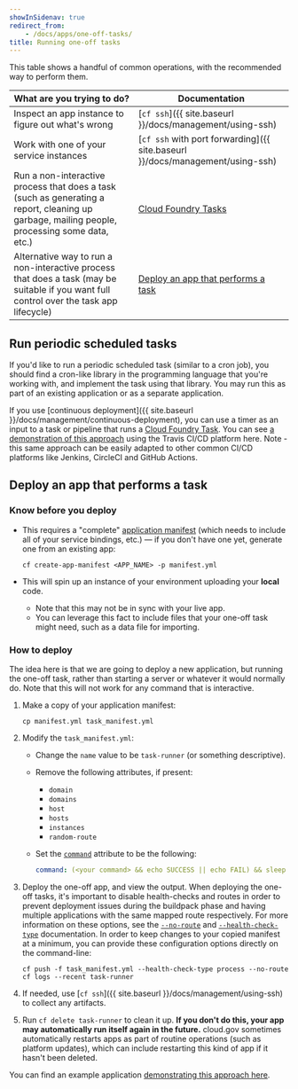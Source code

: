 ```yaml
---
showInSidenav: true
redirect_from: 
    - /docs/apps/one-off-tasks/
title: Running one-off tasks
---
```


This table shows a handful of common operations, with the recommended way to perform them.

What are you trying to do? | Documentation
--- | ---
Inspect an app instance to figure out what's wrong | [`cf ssh`]({{ site.baseurl }}/docs/management/using-ssh)
Work with one of your service instances | [`cf ssh` with port forwarding]({{ site.baseurl }}/docs/management/using-ssh)
Run a non-interactive process that does a task (such as generating a report, cleaning up garbage, mailing people, processing some data, etc.) | [Cloud Foundry Tasks](https://docs.cloudfoundry.org/devguide/using-tasks.html)
Alternative way to run a non-interactive process that does a task (may be suitable if you want full control over the task app lifecycle) | [Deploy an app that performs a task](#deploy-an-app-that-performs-a-task)

## Run periodic scheduled tasks

If you'd like to run a periodic scheduled task (similar to a cron job), you should find a cron-like library in the programming language that you're working with, and implement the task using that library. You may run this as part of an existing application or as a separate application. 

If you use [continuous deployment]({{ site.baseurl }}/docs/management/continuous-deployment), you can use a timer as an input to a task or pipeline that runs a [Cloud Foundry Task](https://docs.cloudfoundry.org/devguide/using-tasks.html). You can see [a demonstration of this approach](https://github.com/cloud-gov/cf-ci-triggered-task) using the Travis CI/CD platform here. Note - this same approach can be easily adapted to other common CI/CD platforms like Jenkins, CircleCI and GitHub Actions.

## Deploy an app that performs a task

### Know before you deploy

* This requires a "complete" [application manifest](http://docs.cloudfoundry.org/devguide/deploy-apps/manifest.html) (which needs to include all of your service bindings, etc.) &mdash; if you don't have one yet, generate one from an existing app:

    ```shell
    cf create-app-manifest <APP_NAME> -p manifest.yml
    ```

* This will spin up an instance of your environment uploading your **local** code.
    * Note that this may not be in sync with your live app.
    * You can leverage this fact to include files that your one-off task might need, such as a data file for importing.

### How to deploy

The idea here is that we are going to deploy a new application, but running the
one-off task, rather than starting a server or whatever it would normally do.
Note that this will not work for any command that is interactive.

1. Make a copy of your application manifest:

    ```shell
    cp manifest.yml task_manifest.yml
    ```

1. Modify the `task_manifest.yml`:
    * Change the `name` value to be `task-runner` (or something descriptive).
    * Remove the following attributes, if present:
        * `domain`
        * `domains`
        * `host`
        * `hosts`
        * `instances`
        * `random-route`
    * Set the [`command`](https://docs.cloudfoundry.org/devguide/deploy-apps/manifest.html#start-commands) attribute to be the following:

        ```yaml
        command: (<your command> && echo SUCCESS || echo FAIL) && sleep infinity
        ```

1. Deploy the one-off app, and view the output. When deploying the one-off tasks, it's important to disable health-checks and routes in order to prevent deployment issues during the buildpack phase and having multiple applications with the same mapped route respectively. For more information on these options, see the [`--no-route`][cf-no-route] and [`--health-check-type`][cf-health-check] documentation. In order to keep changes to your copied manifest at a minimum, you can provide these   configuration options directly on the command-line:
    ```shell
    cf push -f task_manifest.yml --health-check-type process --no-route
    cf logs --recent task-runner
    ```
1. If needed, use [`cf ssh`]({{ site.baseurl }}/docs/management/using-ssh) to collect any artifacts.
1. Run `cf delete task-runner` to clean it up. **If you don't do this, your app may automatically run itself again in the future.** cloud.gov sometimes automatically restarts apps as part of routine operations (such as platform updates), which can include restarting this kind of app if it hasn't been deleted.

[cf-no-route]: https://docs.cloudfoundry.org/devguide/deploy-apps/manifest.html#no-route "CloudFoundry Documentation about --no-route"
[cf-health-check]: https://docs.cloudfoundry.org/devguide/deploy-apps/manifest.html#health-check-type "CloudFoundry Documentation about --health-check-type"

You can find an example application [demonstrating this approach here](https://github.com/cloud-gov/cg-task-example).
